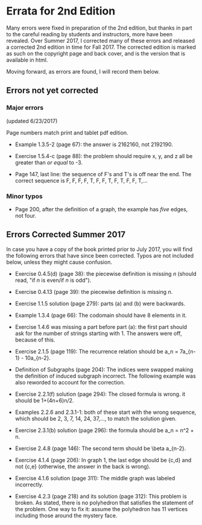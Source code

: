 
# Errata for 2nd Edition

Many errors were fixed in preparation of the 2nd edition, but thanks in part to the careful reading by students and instructors, more have been revealed.  Over Summer 2017, I corrected many of these errors and released a corrected 2nd edition in time for Fall 2017.  The corrected edition is marked as such on the copyright page and back cover, and is the version that is available in html.

Moving forward, as errors are found, I will record them below.

## Errors not yet corrected

### Major errors

(updated 6/23/2017)

Page numbers match print and tablet pdf edition.

* Example 1.3.5-2 (page 67): the answer is 2162160, not 2192190.

* Exercise 1.5.4-c (page 88): the problem should require x, y, and z all be greater than *or equal* to -3.

* Page 147, last line: the sequence of F's and T's is off near the end.  The correct sequence is F, F, F, F, T, F, F, T, F, T, F, F, T,...


### Minor typos

* Page 200, after the definition of a graph, the example has *five* edges, not four.


## Errors Corrected Summer 2017

In case you have a copy of the book printed prior to July 2017, you will find the following errors that have since been corrected.  Typos are not included below, unless they might cause confusion.

* Exercise 0.4.5(d) (page 38): the piecewise definition is missing *n* (should read, "if *n* is even/if *n* is odd").

* Exercise 0.4.13 (page 39): the piecewise definition is missing *n*.

* Exercise 1.1.5 solution (page 279): parts (a) and (b) were backwards.
* Example 1.3.4 (page 66): The codomain should have 8 elements in it.

* Exercise 1.4.6 was missing a part before part (a): the first part should ask for the number of strings starting with 1.  The answers were off, because of this.

* Exercise 2.1.5 (page 119): The recurrence relation should be a_n = 7a_{n-1} - 10a_{n-2}.

* Definition of Subgraphs (page 204): The indices were swapped making the definition of induced subgraph incorrect.  The following example was also reworded to account for the correction.


* Exercise 2.2.1(f) solution (page 294): The closed formula is wrong.  it should be 1+(4n+6)n/2.

* Examples 2.2.6 and 2.3.1-1: both of these start with the wrong sequence, which should be 2, 3, 7, 14, 24, 37,..., to match the solution given.

* Exercise 2.3.1(b) solution (page 296): the formula should be a_n = n^2 + n.

* Exercise 2.4.8 (page 146): The second term should be \beta a_{n-2}.

* Exercise 4.1.4 (page 206): In graph 1, the last edge should be {c,d} and not {c,e} (otherwise, the answer in the back is wrong).

* Exercise 4.1.6 solution (page 311): The middle graph was labeled incorrectly.

* Exercise 4.2.3 (page 218) and its solution (page 312): This problem is broken.  As stated, there is no polyhedron that satisfies the statement of the problem.  One way to fix it: assume the polyhedron has 11 vertices including those around the mystery face.
